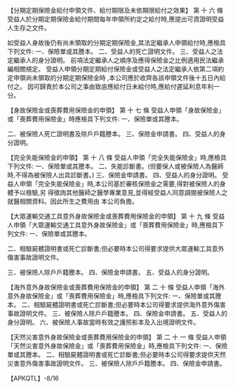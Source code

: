 【分期定期保險金給付申領文件、給付期限及未依期限給付之效果】
第 十 六 條 受益人於分期定期保險金給付期間每年申領所約定之給付時,應提出可資證明受益人生存之文件。

如受益人身故後仍有尚未領取的分期定期保險金,其法定繼承人申領給付時,應檢具下列文件: 一、保險單或其謄本。 二、受益人的死亡證明文件。 三、受益人之法定繼承人的身分證明。 前項法定繼承人之順序及應得保險金之比例適用民法繼承編相關規定。 受益人申領分期定期給付保險金或受益人之法定繼承人依第二項約定申領尚未領取的分期定期保險金時 ,本公司應於收齊各該申領文件後十五日內給付之。 因可歸責於本公司之事由致逾應給付日未給付時,應給付遲延利息年利一分。

【身故保險金或喪葬費用保險金的申領】
第 十 七 條 受益人申領「身故保險金」或「喪葬費用保險金」時應檢具下列文件:
一、保險單或其謄本。

二、被保險人死亡證明書及除戶戶籍謄本。 三、保險金申請書。 四、受益人的身分證明。

【完全失能保險金的申領】
第 十 八 條 受益人申領「完全失能保險金」時,應檢具下列文件:
一、保險單或其謄本。 二、失能診斷書。(但要保人或被保險人為醫師時,不得為被保險人出具診斷書。) 三、保險金申請書。 四、受益人的身分證明。 受益人申領「完全失能保險金」時,本公司基於審核保險金之需要,得對被保險人的身體予以檢驗,另 得徵詢其他醫師之醫學專業意見,並得經受益人同意調閱被保險人之就醫相關資料。因此所生之費用由 本公司負擔。

【大眾運輸交通工具意外身故保險金或喪葬費用保險金的申領】
第 十 九 條 受益人申領「大眾運輸交通工具意外身故保險金」或「喪葬費用保險金」時,應檢具下列文件:
一、保險單或其謄本。

二、相驗屍體證明書或死亡診斷書;但必要時本公司得要求提供大眾運輸工具意外傷害事故證明文件。

三、被保險人除戶戶籍謄本。 四、保險金申請書。 五、受益人的身分證明。

【海外意外身故保險金或喪葬費用保險金的申領】
第 二 十 條 受益人申領「海外意外身故保險金」或「喪葬費用保險金」時,應檢具下列文件:
一、保險單或其謄本。 二、相驗屍體證明書或死亡診斷書;但必要時本公司得要求提供海外意外傷害事故證明文件。 三、被保險人除戶戶籍謄本。 四、保險金申請書。 五、受益人的身分證明。 六、被保險人事故當時有效之護照影本及入出境證明文件。

【天然災害意外身故保險金或喪葬費用保險金的申領】
第 二 十 一 條 受益人申領「天然災害意外身故保險金」或「喪葬費用保險金」時,應檢具下列文件:
一、保險單或其謄本。 二、相驗屍體證明書或死亡診斷書;但必要時本公司得要求提供天然災害意外傷害事故證明文件。 三、被保險人除戶戶籍謄本。 四、保險金申請書。

【APKQTL】-8/16